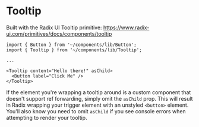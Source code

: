 # Tooltip

Built with the Radix UI Tooltip primitive: https://www.radix-ui.com/primitives/docs/components/tooltip

```tsx
import { Button } from '~/components/lib/Button';
import { Tooltip } from '~/components/lib/Tooltip';

...

<Tooltip content="Hello there!" asChild>
  <Button label="Click Me" />
</Tooltip>
```

If the element you're wrapping a tooltip around is a custom component that doesn't support ref forwarding, simply omit the `asChild` prop. This will result in Radix wrapping your trigger element with an unstyled `<button>` element. You'll also know you need to omit `asChild` if you see console errors when attempting to render your tooltip.
